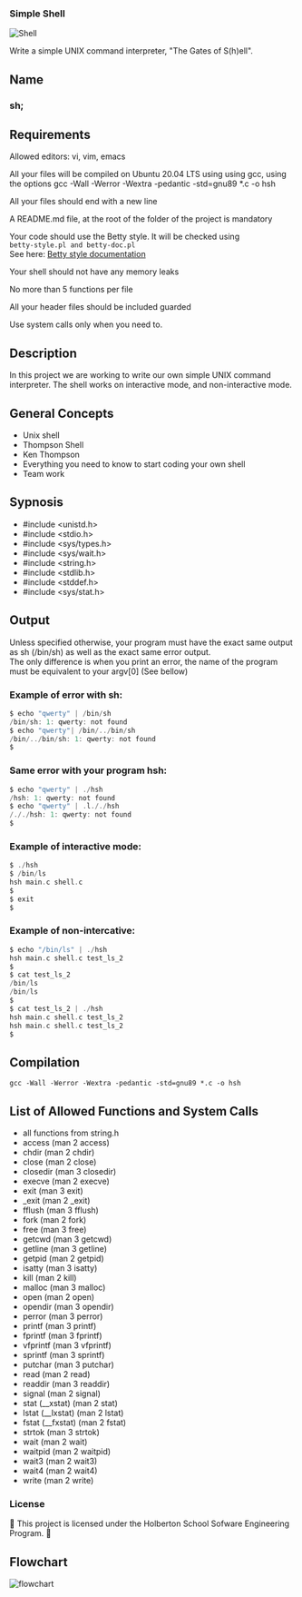 ### Simple Shell

![Shell](https://upload.wikimedia.org/wikipedia/commons/1/1d/Animated_GNU_Bash_Unix_Shell_Prompt.gif)

Write a simple UNIX command interpreter, "The Gates of S(h)ell".

## Name

### sh;

## Requirements

Allowed editors: vi, vim, emacs

All your files will be compiled on Ubuntu 20.04 LTS using using
gcc, using the options gcc -Wall -Werror -Wextra -pedantic -std=gnu89 *.c -o hsh

All your files should end with a new line

A README.md file, at the root of the folder of the project is mandatory

Your code should use the Betty style. It will be checked using \
`betty-style.pl and betty-doc.pl`\
See here:
[Betty style documentation](https://github.com/holbertonschool/Betty/wiki)

Your shell should not have any memory leaks

No more than 5 functions per file

All your header files should be included guarded

Use system calls only when you need to.

## Description

In this project we are working to write our own simple UNIX command interpreter. The shell works on interactive mode, and non-interactive mode.

## General Concepts

- Unix shell
- Thompson Shell
- Ken Thompson
- Everything you need to know to start coding your own shell
- Team work

## Sypnosis

* #include <unistd.h>
* #include <stdio.h>
* #include <sys/types.h>
* #include <sys/wait.h>
* #include <string.h>
* #include <stdlib.h>
* #include <stddef.h>
* #include <sys/stat.h>


## Output

Unless specified otherwise, your program must have the exact same output as sh (/bin/sh) as well as the exact same error output.\
The only difference is when you print an error, the name of the program must be equivalent to your argv[0] (See bellow)

### **Example of error with sh:**

```c
$ echo "qwerty" | /bin/sh
/bin/sh: 1: qwerty: not found
$ echo "qwerty"| /bin/../bin/sh
/bin/../bin/sh: 1: qwerty: not found
$
```

### **Same error with your program hsh:**
```c
$ echo "qwerty" | ./hsh
/hsh: 1: qwerty: not found
$ echo "qwerty" | .l././hsh
/././hsh: 1: qwerty: not found
$
```

### **Example of interactive mode:**
```c
$ ./hsh
$ /bin/ls
hsh main.c shell.c
$
$ exit
$
```

### **Example of non-intercative:**
```c
$ echo "/bin/ls" | ./hsh
hsh main.c shell.c test_ls_2
$
$ cat test_ls_2
/bin/ls
/bin/ls
$
$ cat test_ls_2 | ./hsh
hsh main.c shell.c test_ls_2
hsh main.c shell.c test_ls_2
$
```

## Compilation

`gcc -Wall -Werror -Wextra -pedantic -std=gnu89 *.c -o hsh`

## List of Allowed Functions and System Calls

- all functions from string.h
- access (man 2 access)
- chdir (man 2 chdir)
- close (man 2 close)
- closedir (man 3 closedir)
- execve (man 2 execve)
- exit (man 3 exit)
- _exit (man 2 _exit)
- fflush (man 3 fflush)
- fork (man 2 fork)
- free (man 3 free)
- getcwd (man 3 getcwd)
- getline (man 3 getline)
- getpid (man 2 getpid)
- isatty (man 3 isatty)
- kill (man 2 kill)
- malloc (man 3 malloc)
- open (man 2 open)
- opendir (man 3 opendir)
- perror (man 3 perror)
- printf (man 3 printf)
- fprintf (man 3 fprintf)
- vfprintf (man 3 vfprintf)
- sprintf (man 3 sprintf)
- putchar (man 3 putchar)
- read (man 2 read)
- readdir (man 3 readdir)
- signal (man 2 signal)
- stat (__xstat) (man 2 stat)
- lstat (__lxstat) (man 2 lstat)
- fstat (__fxstat) (man 2 fstat)
- strtok (man 3 strtok)
- wait (man 2 wait)
- waitpid (man 2 waitpid)
- wait3 (man 2 wait3)
- wait4 (man 2 wait4)
- write (man 2 write)

### License

:green_heart: This project is licensed under the Holberton School Sofware Engineering Program. :green_heart:

## Flowchart

![flowchart](https://blogger.googleusercontent.com/img/b/R29vZ2xl/AVvXsEgJVMuQ4BqpriNhfztEorrcJM3Dsacu7fAITMQfg0U90vzGUVbuGg4zyjo2ldL8DRNw0l3PMk4kqYtJ7swQwQKM215DYQ7V7GNmdJMcOxFYpkMGvRePwIqOeYaEOMscH_Fw7-wbeEQ4EvVFR_OVWw54n2E0wGTIZyErCvd-KW4Md00WEVCn_cIr3uaaakNg/w648-h307/Screenshot%202024-04-26%20at%202.57.15%E2%80%AFAM.png)
